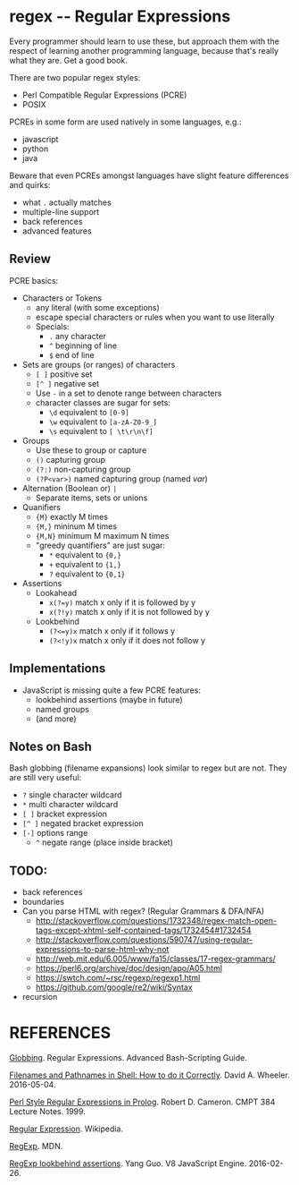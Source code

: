 ---
---

regex -- Regular Expressions
============================

Every programmer should learn to use these,
but approach them with the respect of learning another programming language,
because that's really what they are.
Get a good book.

There are two popular regex styles:
- Perl Compatible Regular Expressions (PCRE)
- POSIX

PCREs in some form are used natively in some languages, e.g.:
- javascript
- python
- java

Beware that even PCREs amongst languages have slight feature differences and quirks:
- what `.` actually matches
- multiple-line support
- back references
- advanced features

## Review

PCRE basics:
- Characters or Tokens
  - any literal (with some exceptions)
  - escape special characters or rules when you want to use literally
  - Specials:
    - `.` any character
    - `^` beginning of line
    - `$` end of line
- Sets are groups (or ranges) of characters
  - `[ ]` positive set
  - `[^ ]` negative set
  - Use `-` in a set to denote range between characters
  - character classes are sugar for sets:
    - `\d` equivalent to `[0-9]`
    - `\w` equivalent to `[a-zA-Z0-9_]`
    - `\s` equivalent to `[ \t\r\n\f]`
- Groups
  - Use these to group or capture
  - `()` capturing group
  - `(?:)` non-capturing group
  - `(?P<var>)` named capturing group (named _var_)
- Alternation (Boolean or) `|`
  - Separate items, sets or unions
- Quanifiers
  - `{M}` exactly M times
  - `{M,}` mininum M times
  - `{M,N}` minimum M maximum N times
  - "greedy quantifiers" are just sugar:
    - `*` equivalent to `{0,}`
    - `+` equivalent to `{1,}`
    - `?` equivalent to `{0,1}`
- Assertions
  - Lookahead
    - `x(?=y)` match x only if it is followed by y
    - `x(?!y)` match x only if it is not followed by y
  - Lookbehind
    - `(?<=y)x` match x only if it follows y
    - `(?<!y)x` match x only if it does not follow y

## Implementations

- JavaScript is missing quite a few PCRE features:
  - lookbehind assertions (maybe in future)
  - named groups
  - (and more)

## Notes on Bash

Bash globbing (filename expansions) look similar to regex but are not.
They are still very useful:
- `?` single character wildcard
- `*` multi character wildcard
- `[ ]` bracket expression
- `[^ ]` negated bracket expression
- `[-]` options range
  - `^` negate range (place inside bracket)

## TODO:

- back references
- boundaries
- Can you parse HTML with regex? (Regular Grammars & DFA/NFA)
  - http://stackoverflow.com/questions/1732348/regex-match-open-tags-except-xhtml-self-contained-tags/1732454#1732454
  - http://stackoverflow.com/questions/590747/using-regular-expressions-to-parse-html-why-not
  - http://web.mit.edu/6.005/www/fa15/classes/17-regex-grammars/
  - https://perl6.org/archive/doc/design/apo/A05.html
  - https://swtch.com/~rsc/regexp/regexp1.html
  - https://github.com/google/re2/wiki/Syntax
- recursion

REFERENCES
==========

[Globbing](http://www.tldp.org/LDP/abs/html/globbingref.html). Regular Expressions. Advanced Bash-Scripting Guide.

[Filenames and Pathnames in Shell: How to do it Correctly](http://www.dwheeler.com/essays/filenames-in-shell.html). David A. Wheeler. 2016-05-04.

[Perl Style Regular Expressions in Prolog](http://www.cs.sfu.ca/~cameron/Teaching/384/99-3/regexp-plg.html). Robert D. Cameron. CMPT 384 Lecture Notes. 1999.

[Regular Expression](https://en.wikipedia.org/wiki/Regular_expression). Wikipedia.

[RegExp](https://developer.mozilla.org/en-US/docs/Web/JavaScript/Reference/Global_Objects/RegExp). MDN.

[RegExp lookbehind assertions](http://v8project.blogspot.com/2016/02/regexp-lookbehind-assertions.html). Yang Guo. V8 JavaScript Engine. 2016-02-26.
